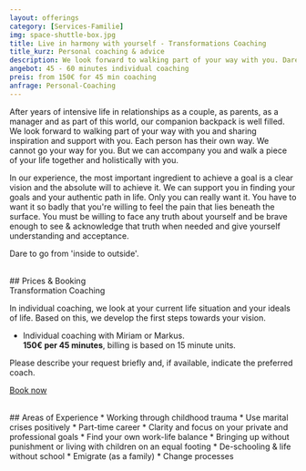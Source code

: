 ```yaml
---
layout: offerings
category: [Services-Familie]
img: space-shuttle-box.jpg
title: Live in harmony with yourself - Transformations Coaching
title_kurz: Personal coaching & advice
description: We look forward to walking part of your way with you. Dare to go from 'inside to outside'. A coaching that, if you want, confronts you directly with the heart of the matter. Everything lies within you and enables you to broaden your horizons.
angebot: 45 - 60 minutes individual coaching
preis: from 150€ for 45 min coaching
anfrage: Personal-Coaching
---
```


After years of intensive life in relationships as a couple, as parents, as a manager and as part of this world, our companion backpack is well filled. We look forward to walking part of your way with you and sharing inspiration and support with you. Each person has their own way. We cannot go your way for you. But we can accompany you and walk a piece of your life together and holistically with you.

In our experience, the most important ingredient to achieve a goal is a clear vision and the absolute will to achieve it. We can support you in finding your goals and your authentic path in life. Only you can really want it. You have to want it so badly that you're willing to feel the pain that lies beneath the surface. You must be willing to face any truth about yourself and be brave enough to see & acknowledge that truth when needed and give yourself understanding and acceptance.

Dare to go from 'inside to outside'.

<br>
## Prices & Booking
<div class="panel panel-info">
<div class="panel-heading">Transformation Coaching</div>
<div class="panel-body">
   <p>In individual coaching, we look at your current life situation and your ideals of life. Based on this, we develop the first steps towards your vision.</p>
   <ul>
   <li>Individual coaching with Miriam or Markus.<br><b>150€ per 45 minutes</b>, billing is based on 15 minute units.</li>
   </ul>
   <p>Please describe your request briefly and, if available, indicate the preferred coach.</p>
   <p><a href="mailto:{{ site.email }}?subject=Your-Transformation-Coaching" target="_blank" class="btn btn-primary">Book now</a></p>
</div>
</div>

<br>
## Areas of Experience
* Working through childhood trauma
* Use marital crises positively
* Part-time career
* Clarity and focus on your private and professional goals
* Find your own work-life balance
* Bringing up without punishment or living with children on an equal footing
* De-schooling & life without school
* Emigrate (as a family)
* Change processes


<!--
<br>
## FAQ
<div class="panel-group" id="accordion" role="tablist" aria-multiselectable="true">
  <div class="panel panel-default">
  {% for post in site.categories.offeringsFAQ reversed %}
    {% if post.tags contains "coaching" %}
    <div class="panel-heading" role="tab" id="{{post.anker}}Head">
      <h4 class="panel-title">
        <a rclass="collapsed" ole="button" data-toggle="collapse" data-parent="#accordion" href="#{{post.anker}}Role" aria-expanded="false" aria-controls="{{post.anker}}">
          {{post.title}}
        </a>
      </h4>
    </div>
    <div id="{{post.anker}}Role" class="panel-collapse collapse" role="tabpanel" aria-labelledby="{{post.anker}}Head">
      <div class="panel-body">
        {{post.content}}
      </div>
    </div>
    {% endif %}
  {% endfor %}
  </div>
</div>



-->
